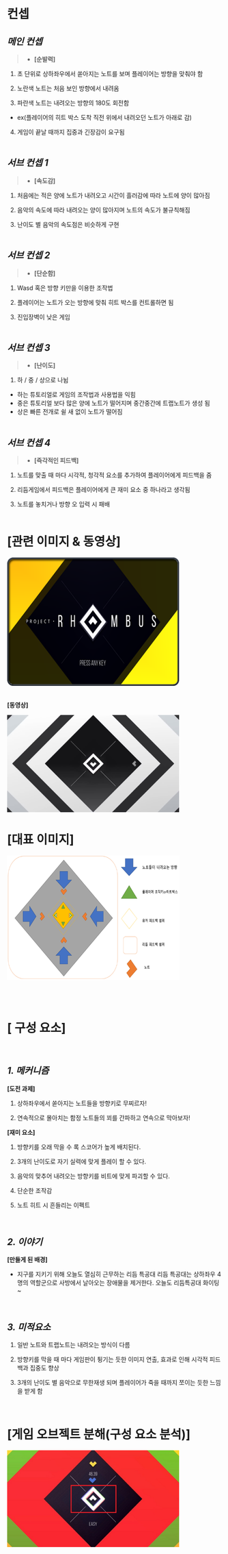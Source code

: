 # 컨셉
## **_메인 컨셉_**
>- **[순발력]**

1. 초 단위로 상하좌우에서 쏟아지는 노트를 보며 플레이어는 방향을 맞춰야 함

2. 노란색 노트는 처음 보인 방향에서 내려옴

3. 파란색 노트는 내려오는 방향의 180도 회전함
- ex(플레이어의 히트 박스 도착 직전 위에서 내려오던 노트가 아래로 감)

4. 게임이 끝날 때까지 집중과 긴장감이 요구됨
<br><br>

## _서브 컨셉 1_
>- **[속도감]**

1. 처음에는 적은 양에 노트가 내려오고 시간이 흘러감에 따라 노트에 양이 많아짐

2. 음악의 속도에 따라 내려오는 양이 많아지며 노트의 속도가 불규칙해짐

3. 난이도 별 음악의 속도점은 비슷하게 구현
<br><br>

## _서브 컨셉 2_
>- **[단순함]**

1. Wasd 혹은 방향 키만을 이용한 조작법

2. 플레이어는 노트가 오는 방향에 맞춰 히트 박스를 컨트롤하면 됨

3. 진입장벽이 낮은 게임
<br><br>


## _서브 컨셉 3_
>- **[난이도]**

1. 하 / 중 / 상으로 나뉨
- 하는 튜토리얼로 게임의 조작법과 사용법을 익힘
- 중은 튜토리얼 보다 많은 양에 노트가 떨어지며 중간중간에 트랩노트가 생성 됨
- 상은 빠른 전개로 쉴 새 없이 노트가 떨어짐
<br><br>

## _서브 컨셉 4_
>- **[즉각적인 피드백]**

1. 노트를 맞출 때 마다 시각적, 청각적 요소를 추가하여 플레이어에게 피드백을 줌

2. 리듬게임에서 피드백은 플레이어에게 큰 재미 요소 중 하나라고 생각됨

3. 노트를 놓치거나 방향 오 입력 시 패배
<br><br>

# **[관련 이미지 & 동영상]**


<img src="./img/관련이미지.png" width="80%">
<br><br>


**[동영상]**

[<img src="./img/관련동영상1.png" width="80%">](https://www.youtube.com/watch?v=ZN6h_6Paz9c)

# **[대표 이미지]**

<img src="./img/관련이미지1.png" width="80%">

<br><br>

# [<ProJect rhombus> 구성 요소]

<br>

## _1. 메커니즘_

**[도전 과제]**

1. 상하좌우에서 쏟아지는 노트들을 방향키로 무찌르자!

2. 연속적으로 몰아치는 함정 노트들의 꾀를 간파하고 연속으로 막아보자!


**[재미 요소]**

1. 방향키를 오래 막을 수 록 스코어가 높게 배치된다.

2. 3개의 난이도로 자기 실력에 맞게 플레이 할 수 있다.

3. 음악의 맞추어 내려오는 방향키를 비트에 맞게 파괴할 수 있다. 

4. 단순한 조작감

5. 노트 히트 시 흔들리는 이펙트

<br>

## _2. 이야기_

**[만들게 된 배경]**

- 지구를 지키기 위해 오늘도 열심히 근무하는 리듬 특공대
리듬 특공대는 상하좌우 4명의 역할군으로 사방에서 날아오는 장애물을 제거한다.
오늘도 리듬특공대 화이팅~


<br>

## _3. 미적요소_

1. 일반 노트와 트랩노트는 내려오는 방식이 다름

2. 방향키를 막을 때 마다 게임판이 튕기는 듯한 이미지 연출, 효과로 인해 시각적 피드백과 집중도 향상

3. 3개의 난이도 별 음악으로 무한재생 되며 플레이어가 죽을 때까지 쪼이는 듯한 느낌을 받게 함

	
<br>

# **[게임 오브젝트 분해(구성 요소 분석)]**

<img src="./게임 오브젝트 분해 (구성 요소 분석)_1.png" width="80%">




